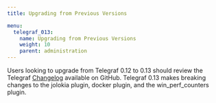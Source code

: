 ```yaml
---
title: Upgrading from Previous Versions

menu:
  telegraf_013:
    name: Upgrading from Previous Versions
    weight: 10
    parent: administration
---
```


Users looking to upgrade from Telegraf 0.12 to 0.13 should review the
Telegraf
[Changelog](https://github.com/influxdata/telegraf/blob/master/CHANGELOG.md)
available on GitHub.
Telegraf 0.13 makes breaking changes to the jolokia plugin, docker plugin, and
the win_perf_counters plugin.
